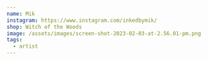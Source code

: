 ```yaml
---
name: Mik
instagram: https://www.instagram.com/inkedbymik/
shop: Witch of the Woods
image: /assets/images/screen-shot-2023-02-03-at-2.56.01-pm.png
tags:
  - artist
---
```

